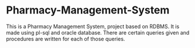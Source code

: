# Pharmacy-Management-System
This is a Pharmacy Management System, project based on RDBMS. It is made using pl-sql and oracle database. There are certain queries given and procedures are written for each of those queries.
